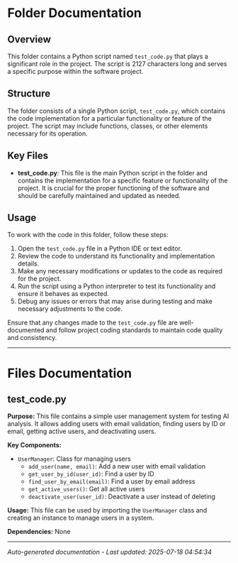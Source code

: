 # Folder Documentation

## Overview
This folder contains a Python script named `test_code.py` that plays a significant role in the project. The script is 2127 characters long and serves a specific purpose within the software project.

## Structure
The folder consists of a single Python script, `test_code.py`, which contains the code implementation for a particular functionality or feature of the project. The script may include functions, classes, or other elements necessary for its operation.

## Key Files
- **test_code.py**: This file is the main Python script in the folder and contains the implementation for a specific feature or functionality of the project. It is crucial for the proper functioning of the software and should be carefully maintained and updated as needed.

## Usage
To work with the code in this folder, follow these steps:
1. Open the `test_code.py` file in a Python IDE or text editor.
2. Review the code to understand its functionality and implementation details.
3. Make any necessary modifications or updates to the code as required for the project.
4. Run the script using a Python interpreter to test its functionality and ensure it behaves as expected.
5. Debug any issues or errors that may arise during testing and make necessary adjustments to the code.

Ensure that any changes made to the `test_code.py` file are well-documented and follow project coding standards to maintain code quality and consistency.

---

# Files Documentation

## test_code.py

**Purpose:** This file contains a simple user management system for testing AI analysis. It allows adding users with email validation, finding users by ID or email, getting active users, and deactivating users.

**Key Components:**
- `UserManager`: Class for managing users
  - `add_user(name, email)`: Add a new user with email validation
  - `get_user_by_id(user_id)`: Find a user by ID
  - `find_user_by_email(email)`: Find a user by email address
  - `get_active_users()`: Get all active users
  - `deactivate_user(user_id)`: Deactivate a user instead of deleting

**Usage:** This file can be used by importing the `UserManager` class and creating an instance to manage users in a system.

**Dependencies:** None

---
*Auto-generated documentation - Last updated: 2025-07-18 04:54:34*
